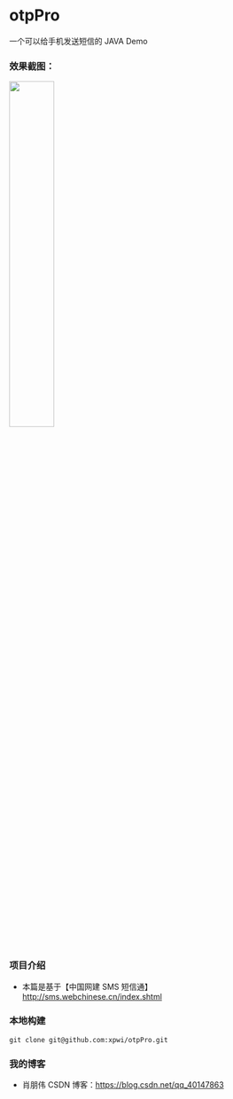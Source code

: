 # otpPro
一个可以给手机发送短信的 JAVA Demo 

### 效果截图：

<img src="https://img-blog.csdnimg.cn/20190113214819196.PNG" width="40%">

### 项目介绍

 - 本篇是基于【中国网建 SMS 短信通】 http://sms.webchinese.cn/index.shtml
 
 
### 本地构建

```
git clone git@github.com:xpwi/otpPro.git
```
 
 
### 我的博客

 - 肖朋伟 CSDN 博客：https://blog.csdn.net/qq_40147863
 
